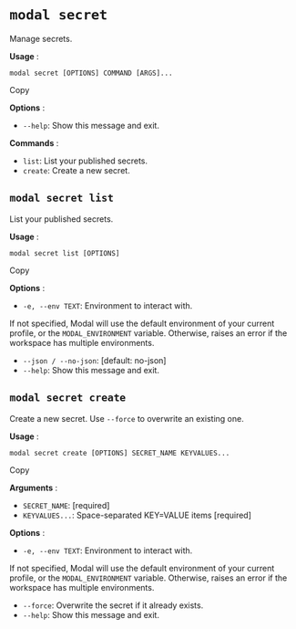 # `modal secret`

Manage secrets.

**Usage** :

    
    
    modal secret [OPTIONS] COMMAND [ARGS]...

Copy

**Options** :

  * `--help`: Show this message and exit.

**Commands** :

  * `list`: List your published secrets.
  * `create`: Create a new secret.

## `modal secret list`

List your published secrets.

**Usage** :

    
    
    modal secret list [OPTIONS]

Copy

**Options** :

  * `-e, --env TEXT`: Environment to interact with.

If not specified, Modal will use the default environment of your current
profile, or the `MODAL_ENVIRONMENT` variable. Otherwise, raises an error if
the workspace has multiple environments.

  * `--json / --no-json`: [default: no-json]
  * `--help`: Show this message and exit.

## `modal secret create`

Create a new secret. Use `--force` to overwrite an existing one.

**Usage** :

    
    
    modal secret create [OPTIONS] SECRET_NAME KEYVALUES...

Copy

**Arguments** :

  * `SECRET_NAME`: [required]
  * `KEYVALUES...`: Space-separated KEY=VALUE items [required]

**Options** :

  * `-e, --env TEXT`: Environment to interact with.

If not specified, Modal will use the default environment of your current
profile, or the `MODAL_ENVIRONMENT` variable. Otherwise, raises an error if
the workspace has multiple environments.

  * `--force`: Overwrite the secret if it already exists.
  * `--help`: Show this message and exit.

